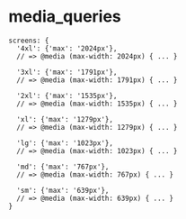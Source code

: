 # media_queries

    screens: {
      '4xl': {'max': '2024px'},
      // => @media (max-width: 2024px) { ... }

      '3xl': {'max': '1791px'},
      // => @media (max-width: 1791px) { ... }
      
      '2xl': {'max': '1535px'},
      // => @media (max-width: 1535px) { ... }

      'xl': {'max': '1279px'},
      // => @media (max-width: 1279px) { ... }

      'lg': {'max': '1023px'},
      // => @media (max-width: 1023px) { ... }

      'md': {'max': '767px'},
      // => @media (max-width: 767px) { ... }

      'sm': {'max': '639px'},
      // => @media (max-width: 639px) { ... }
    }
